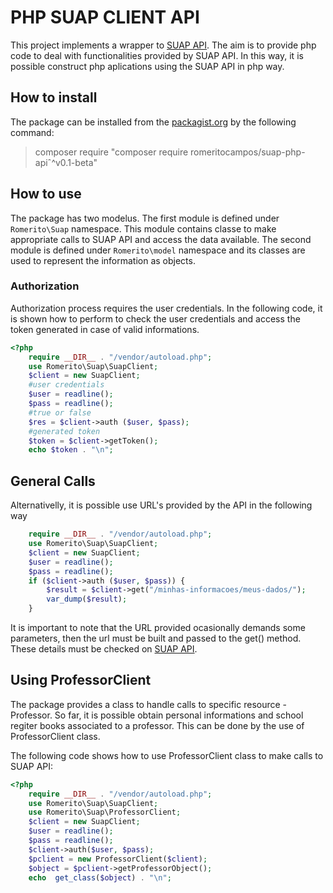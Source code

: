 # PHP SUAP CLIENT API

This project implements a wrapper to [SUAP API](https://bit.ly/2N10jvW). The aim is to provide php code to deal with functionalities provided by SUAP API. In this way, it is possible construct php aplications using the SUAP API in php way. 

## How to install

The package can be installed from the [packagist.org](https://packagist.org/packages/romeritocampos/suap-php-api) by the following command:
> composer require "composer require romeritocampos/suap-php-apiˆ^v0.1-beta"

## How to use

The package has two modelus. The first module is defined under ```Romerito\Suap``` namespace. This module contains classe to make appropriate calls to SUAP API and access the data available. The second module is defined under ```Romerito\model``` namespace and its classes are used to represent the information as objects.

### Authorization

Authorization process requires the user credentials. In the following code, it is shown how to perform to check the user credentials and access the token generated in case of valid informations.

```php
<?php 
	require __DIR__ . "/vendor/autoload.php";
	use Romerito\Suap\SuapClient;
	$client = new SuapClient;
	#user credentials
	$user = readline();
	$pass = readline();
	#true or false
	$res = $client->auth ($user, $pass);
	#generated token
	$token = $client->getToken();
	echo $token . "\n";
```

## General Calls
Alternativelly, it is possible use URL's provided by the API in the following way
```php
    require __DIR__ . "/vendor/autoload.php";
	use Romerito\Suap\SuapClient;
	$client = new SuapClient;
	$user = readline();
	$pass = readline();
	if ($client->auth ($user, $pass)) {
		$result = $client->get("/minhas-informacoes/meus-dados/");
		var_dump($result);
	}
````

It is important to note that the URL provided ocasionally demands some parameters, then the url must be built and passed to the get() method. These details must be checked on [SUAP API](https://bit.ly/2N10jvW).

## Using ProfessorClient

The package provides a class to handle calls to specific resource - Professor. So far, it is possible obtain personal informations and school regiter books associated to a professor. This can be done by the use of ProfessorClient class.

The following code shows how to use ProfessorClient class to make calls to SUAP API:

```php
<?php
	require __DIR__ . "/vendor/autoload.php";
	use Romerito\Suap\SuapClient;
	use Romerito\Suap\ProfessorClient;
	$client = new SuapClient;
	$user = readline();
	$pass = readline();
	$client->auth($user, $pass);
	$pclient = new ProfessorClient($client);
	$object = $pclient->getProfessorObject();
	echo  get_class($object) . "\n";
```
